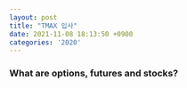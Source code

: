 ```yaml
---
layout: post
title: "TMAX 입사"
date: 2021-11-08 18:13:50 +0900
categories: '2020'
---
```


### What are options, futures and stocks?
